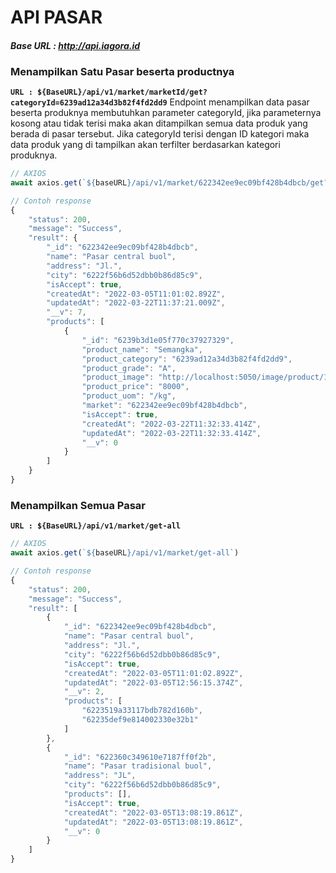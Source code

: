 # **API PASAR**

#### ***Base URL : http://api.iagora.id***

### Menampilkan Satu Pasar beserta productnya
**`URL : ${BaseURL}/api/v1/market/marketId/get?categoryId=6239ad12a34d3b82f4fd2dd9`**
Endpoint menampilkan data pasar beserta produknya membutuhkan parameter categoryId, jika parameternya kosong atau tidak terisi maka akan ditampilkan semua data produk yang berada di pasar tersebut. Jika categoryId terisi dengan ID kategori maka data produk yang di tampilkan akan terfilter berdasarkan kategori produknya.

```js
// AXIOS
await axios.get(`${baseURL}/api/v1/market/622342ee9ec09bf428b4dbcb/get?categoryId=6239ad12a34d3b82f4fd2dd9`)

// Contoh response
{
    "status": 200,
    "message": "Success",
    "result": {
        "_id": "622342ee9ec09bf428b4dbcb",
        "name": "Pasar central buol",
        "address": "Jl.",
        "city": "6222f56b6d52dbb0b86d85c9",
        "isAccept": true,
        "createdAt": "2022-03-05T11:01:02.892Z",
        "updatedAt": "2022-03-22T11:37:21.009Z",
        "__v": 7,
        "products": [
            {
                "_id": "6239b3d1e05f770c37927329",
                "product_name": "Semangka",
                "product_category": "6239ad12a34d3b82f4fd2dd9",
                "product_grade": "A",
                "product_image": "http://localhost:5050/image/product/1647948753382.jpg",
                "product_price": "8000",
                "product_uom": "/kg",
                "market": "622342ee9ec09bf428b4dbcb",
                "isAccept": true,
                "createdAt": "2022-03-22T11:32:33.414Z",
                "updatedAt": "2022-03-22T11:32:33.414Z",
                "__v": 0
            }
        ]
    }
}
```

### Menampilkan Semua Pasar
**`URL : ${BaseURL}/api/v1/market/get-all`**
```js
// AXIOS
await axios.get(`${baseURL}/api/v1/market/get-all`)

// Contoh response
{
    "status": 200,
    "message": "Success",
    "result": [
        {
            "_id": "622342ee9ec09bf428b4dbcb",
            "name": "Pasar central buol",
            "address": "Jl.",
            "city": "6222f56b6d52dbb0b86d85c9",
            "isAccept": true,
            "createdAt": "2022-03-05T11:01:02.892Z",
            "updatedAt": "2022-03-05T12:56:15.374Z",
            "__v": 2,
            "products": [
                "6223519a33117bdb782d160b",
                "62235def9e814002330e32b1"
            ]
        },
        {
            "_id": "622360c349610e7187ff0f2b",
            "name": "Pasar tradisional buol",
            "address": "JL",
            "city": "6222f56b6d52dbb0b86d85c9",
            "products": [],
            "isAccept": true,
            "createdAt": "2022-03-05T13:08:19.861Z",
            "updatedAt": "2022-03-05T13:08:19.861Z",
            "__v": 0
        }
    ]
}
```